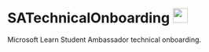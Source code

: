 # SATechnicalOnboarding <img src="https://github.com/ksupasate/SATechnicalOnboarding/blob/main/icon.png" width="30" height="30">
Microsoft Learn Student Ambassador technical onboarding. 

